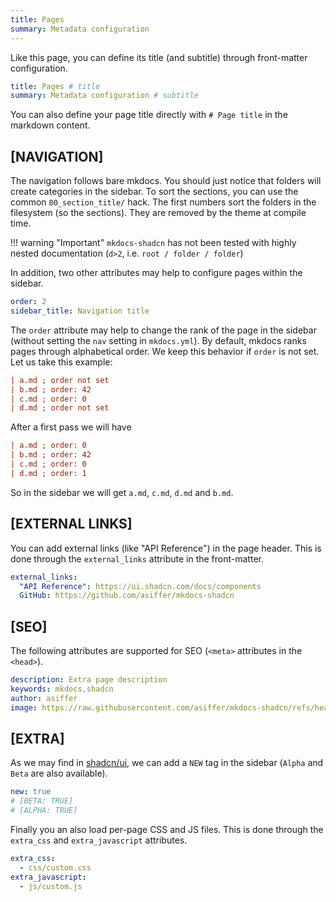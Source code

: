 ```yaml
---
title: Pages
summary: Metadata configuration
---
```


Like this page, you can define its title (and subtitle) through front-matter configuration.

```yaml
title: Pages # title
summary: Metadata configuration # subtitle
```

You can also define your page title directly with `# Page title` in the markdown content.

## [NAVIGATION]

The navigation follows bare mkdocs. You should just notice that folders will create categories in the sidebar.
To sort the sections, you can use the common `00_section_title/` hack. The first numbers sort the folders in the filesystem (so the sections). They are removed by the theme at compile time. 

!!! warning "Important"
    `mkdocs-shadcn` has not been tested with highly nested documentation (`d>2`, i.e. `root / folder / folder`)

In addition, two other attributes may help to configure pages within the sidebar.

```yaml
order: 2 
sidebar_title: Navigation title
```

The `order` attribute may help to change the rank of the page in the sidebar (without setting the `nav` setting in `mkdocs.yml`). By default, mkdocs ranks pages through alphabetical order. We keep this behavior if `order` is not set. Let us take this example:

```ini
| a.md ; order not set
| b.md ; order: 42
| c.md ; order: 0
| d.md ; order not set
```

After a first pass we will have

```ini
| a.md ; order: 0
| b.md ; order: 42
| c.md ; order: 0
| d.md ; order: 1
```

So in the sidebar we will get `a.md`, `c.md`, `d.md` and `b.md`.

## [EXTERNAL LINKS]

You can add external links (like "API Reference") in the page header. This is done through the `external_links` attribute in the front-matter.

```yaml
external_links:
  "API Reference": https://ui.shadcn.com/docs/components
  GitHub: https://github.com/asiffer/mkdocs-shadcn
```

## [SEO]

The following attributes are supported for SEO (`<meta>` attributes in the `<head>`).

```yaml
description: Extra page description
keywords: mkdocs,shadcn
author: asiffer
image: https://raw.githubusercontent.com/asiffer/mkdocs-shadcn/refs/heads/master/.github/assets/logo.svg
```

## [EXTRA]

As we may find in [shadcn/ui](https://ui.shadcn.com/docs), we can add a `NEW` tag in the sidebar 
(`Alpha` and `Beta` are also available).

```yaml
new: true
# [BETA: TRUE]
# [ALPHA: TRUE]
```

Finally you an also load per-page CSS and JS files. This is done through the `extra_css` and `extra_javascript` attributes.

```yaml
extra_css:
  - css/custom.css
extra_javascript:
  - js/custom.js
```